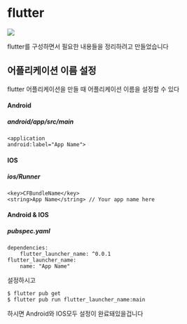 # flutter
<img src="https://img.shields.io/badge/Flutter-02569B?style=flat-square&logo=Flutter&logoColor=white"/>

flutter를 구성하면서 필요한 내용들을 정리하려고 만들었습니다




## 어플리케이션 이름 설정
flutter 어플리케이션을 만들 때 어플리케이션 이름을 설정할 수 있다


#### Android

##### android/app/src/main


    <application
    android:label="App Name">
    
    
    

#### IOS

##### ios/Runner

    <key>CFBundleName</key>
    <string>App Name</string> // Your app name here



#### Android & IOS

##### pubspec.yaml

    dependencies:
        flutter_launcher_name: ^0.0.1
    flutter_launcher_name:
        name: "App Name"

설정하시고

    $ flutter pub get
    $ flutter pub run flutter_launcher_name:main
    
    
하시면 Android와 IOS모두 설정이 완료돼있을겁니다
